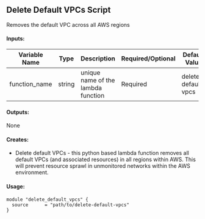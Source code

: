 ## Delete Default VPCs Script
Removes the default VPC across all AWS regions

#### Inputs:
| Variable Name | Type | Description | Required/Optional | Default Value |
|-------------|-------------|-------------|-------------|-------------|
| function_name | string | unique name of the lambda function | Required | delete-default-vpcs |

#### Outputs:
None

#### Creates:
* Delete default VPCs - this python based lambda function removes all default VPCs (and associated resources) in all regions within AWS.  This will prevent resource sprawl in unmonitored networks within the AWS environment.

#### Usage:
```
module "delete_default_vpcs" {
  source      = "path/to/delete-default-vpcs"
}
```